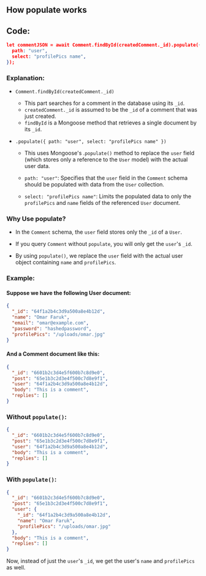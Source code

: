 ## How populate works

## Code:

```json
let commentJSON = await Comment.findById(createdComment._id).populate({
  path: "user",
  select: "profilePics name",
});
```

### Explanation:

- `Comment.findById(createdComment._id)`

  - This part searches for a comment in the database using its `_id`.
  - `createdComment._id` is assumed to be the `_id` of a comment that was just created.
  - `findById` is a Mongoose method that retrieves a single document by its `_id`.

- `.populate({ path: "user", select: "profilePics name" })`

  - This uses Mongoose's .`populate()` method to replace the `user` field (which stores only a reference to the `User` model) with the actual user data.

  - `path: "user"`: Specifies that the `user` field in the `Comment` schema should be populated with data from the `User` collection.

  - `select: "profilePics name"`: Limits the populated data to only the `profilePics` and `name` fields of the referenced `User` document.

### Why Use populate?

- In the `Comment` schema, the `user` field stores only the `_id` of a `User`.

- If you query `Comment` without `populate`, you will only get the `user`'s `_id`.

- By using `populate()`, we replace the `user` field with the actual user object containing `name` and `profilePics`.

### Example:

#### Suppose we have the following User document:

```json
{
  "_id": "64f1a2b4c3d9a500a8e4b12d",
  "name": "Omar Faruk",
  "email": "omar@example.com",
  "password": "hashedpassword",
  "profilePics": "/uploads/omar.jpg"
}
```

#### And a Comment document like this:

```json
{
  "_id": "6601b2c3d4e5f600b7c8d9e0",
  "post": "65e1b3c2d3e4f500c7d8e9f1",
  "user": "64f1a2b4c3d9a500a8e4b12d",
  "body": "This is a comment",
  "replies": []
}
```

### Without `populate()`:

```json
{
  "_id": "6601b2c3d4e5f600b7c8d9e0",
  "post": "65e1b3c2d3e4f500c7d8e9f1",
  "user": "64f1a2b4c3d9a500a8e4b12d",
  "body": "This is a comment",
  "replies": []
}
```

### With `populate()`:

```json
{
  "_id": "6601b2c3d4e5f600b7c8d9e0",
  "post": "65e1b3c2d3e4f500c7d8e9f1",
  "user": {
    "_id": "64f1a2b4c3d9a500a8e4b12d",
    "name": "Omar Faruk",
    "profilePics": "/uploads/omar.jpg"
  },
  "body": "This is a comment",
  "replies": []
}
```

Now, instead of just the `user`'s `_id`, we get the user's `name` and `profilePics` as well.
